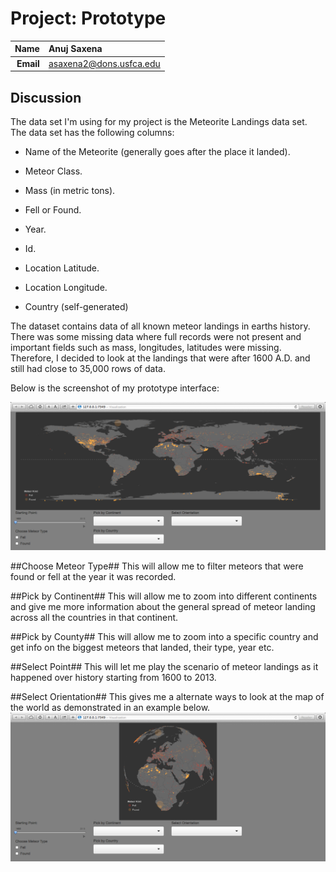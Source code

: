Project: Prototype
==============================

| **Name**  | Anuj Saxena  |
|----------:|:-------------|
| **Email** | asaxena2@dons.usfca.edu |

## Discussion ##

The data set I'm using for my project is the Meteorite Landings data set. The data set has the following columns:

- Name of the Meteorite (generally goes after the place it landed).

- Meteor Class.

- Mass (in metric tons).

- Fell or Found.

- Year.

- Id.

- Location Latitude.

- Location Longitude.

- Country (self-generated)

The dataset contains data of all known meteor landings in earths history. There was some missing data
where full records were not present and important fields such as mass, longitudes, latitudes were missing.
Therefore, I decided to look at the landings that were after 1600 A.D. and still had close to 35,000 rows of
data. 

Below is the screenshot of my prototype interface:

![IMAGE](met.png)

##Choose Meteor Type## 
This will allow me to filter meteors that were found or fell at the year it was recorded.

##Pick by Continent##
This will allow me to zoom into different continents and give me more information about the 
general spread of meteor landing across all the countries in that continent.

##Pick by County##
This will allow me to zoom into a specific country and get info on the biggest meteors that landed,
their type, year etc.

##Select Point##
This will let me play the scenario of meteor landings as it happened over history starting from 1600 to 2013.

##Select Orientation##
This gives me a alternate ways to look at the map of the world as demonstrated in an example below.
![IMAGE](met2.png)
